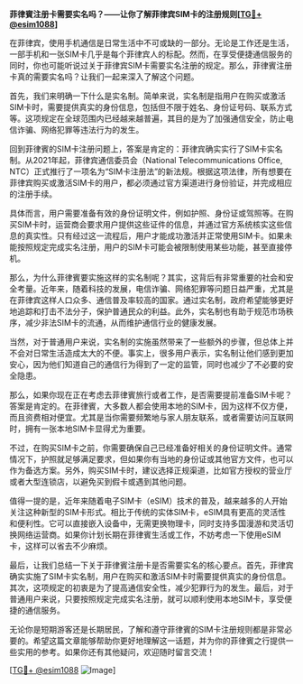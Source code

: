 **菲律賓注册卡需要实名吗？——让你了解菲律宾SIM卡的注册规则[[TG💪+ @esim1088](https://t.me/s/esim1088)]**

在菲律宾，使用手机通信是日常生活中不可或缺的一部分。无论是工作还是生活，一部手机和一张SIM卡几乎是每个菲律宾人的标配。然而，在享受便捷通信服务的同时，你也可能听说过关于菲律宾SIM卡需要实名注册的规定。那么，菲律賓注册卡真的需要实名吗？让我们一起来深入了解这个问题。

首先，我们来明确一下什么是实名制。简单来说，实名制是指用户在购买或激活SIM卡时，需要提供真实的身份信息，包括但不限于姓名、身份证号码、联系方式等。这项规定在全球范围内已经越来越普遍，其目的是为了加强通信安全，防止电信诈骗、网络犯罪等违法行为的发生。

回到菲律賓的SIM卡注册问题上，答案是肯定的：菲律宾确实实行了SIM卡实名制。从2021年起，菲律宾通信委员会（National Telecommunications Office, NTC）正式推行了一项名为“SIM卡注册法”的新法规。根据这项法律，所有想要在菲律宾购买或激活SIM卡的用户，都必须通过官方渠道进行身份验证，并完成相应的注册手续。

具体而言，用户需要准备有效的身份证明文件，例如护照、身份证或驾照等。在购买SIM卡时，运营商会要求用户提供这些证件的信息，并通过官方系统核实这些信息的真实性。只有经过这一流程后，用户才能成功激活并正常使用SIM卡。如果未能按照规定完成实名注册，用户的SIM卡可能会被限制使用某些功能，甚至直接停机。

那么，为什么菲律賓要实施这样的实名制呢？其实，这背后有非常重要的社会和安全考量。近年来，随着科技的发展，电信诈骗、网络犯罪等问题日益严重，尤其是在菲律宾这样人口众多、通信普及率较高的国家。通过实名制，政府希望能够更好地追踪和打击不法分子，保护普通民众的利益。此外，实名制也有助于规范市场秩序，减少非法SIM卡的流通，从而维护通信行业的健康发展。

当然，对于普通用户来说，实名制的实施虽然带来了一些额外的步骤，但总体上并不会对日常生活造成太大的不便。事实上，很多用户表示，实名制让他们感到更加安心，因为他们知道自己的通信行为得到了一定的监管，同时也减少了不必要的安全隐患。

那么，如果你现在正在考虑去菲律賓旅行或者工作，是否需要提前准备SIM卡呢？答案是肯定的。在菲律賓，大多数人都会使用本地的SIM卡，因为这样不仅方便，而且资费相对便宜。尤其是当你需要频繁地与家人朋友联系，或者需要访问互联网时，拥有一张本地SIM卡显得尤为重要。

不过，在购买SIM卡之前，你需要确保自己已经准备好相关的身份证明文件。通常情况下，护照就足够满足要求，但如果你有当地的身份证或其他官方文件，也可以作为备选方案。另外，购买SIM卡时，建议选择正规渠道，比如官方授权的营业厅或者大型连锁店，以避免买到假卡或遇到其他问题。

值得一提的是，近年来随着电子SIM卡（eSIM）技术的普及，越来越多的人开始关注这种新型的SIM卡形式。相比于传统的实体SIM卡，eSIM具有更高的灵活性和便利性。它可以直接嵌入设备中，无需更换物理卡，同时支持多国漫游和灵活切换网络运营商。如果你计划长期在菲律賓生活或工作，不妨考虑一下使用eSIM卡，这样可以省去不少麻烦。

最后，让我们总结一下关于菲律賓注册卡是否需要实名的核心要点。首先，菲律宾确实实施了SIM卡实名制，用户在购买和激活SIM卡时需要提供真实的身份信息。其次，这项规定的初衷是为了提高通信安全性，减少犯罪行为的发生。最后，对于普通用户来说，只要按照规定完成实名注册，就可以顺利使用本地SIM卡，享受便捷的通信服务。

无论你是短期游客还是长期居民，了解和遵守菲律賓的SIM卡注册规则都是非常必要的。希望这篇文章能够帮助你更好地理解这一话题，并为你的菲律賓之行提供一些实用的参考。如果你还有其他疑问，欢迎随时留言交流！

[[TG💪+ @esim1088](https://t.me/s/esim1088) ![Image](https://i.postimg.cc/4NQfJmqS/Snipaste-2025-05-13-00-14-12.png)]